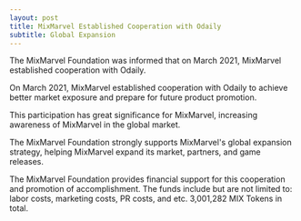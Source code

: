 ```yaml
---
layout: post
title: MixMarvel Established Cooperation with Odaily 
subtitle: Global Expansion
---
```


The MixMarvel Foundation was informed that on March 2021, MixMarvel established cooperation with Odaily. 

On March 2021, MixMarvel established cooperation with Odaily to achieve better market exposure and prepare for future product promotion. 

This participation has great significance for MixMarvel, increasing awareness of MixMarvel in the global market. 

The MixMarvel Foundation strongly supports MixMarvel's global expansion strategy, helping MixMarvel expand its market, partners, and game releases. 

The MixMarvel Foundation provides financial support for this cooperation and promotion of accomplishment. The funds include but are not limited to: labor costs, marketing costs, PR costs, and etc. 3,001,282 MIX Tokens in total. 


